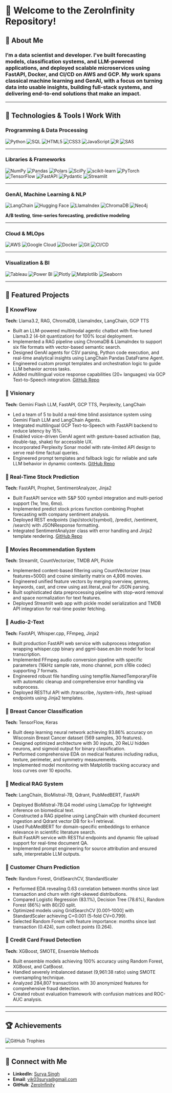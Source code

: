# 👋 Welcome to the ZeroInfinity Repository!

## 🌟 About Me

### I’m a data scientist and developer. I’ve built forecasting models, classification systems, and LLM-powered applications, and deployed scalable microservices using FastAPI, Docker, and CI/CD on AWS and GCP. My work spans classical machine learning and GenAI, with a focus on turning data into usable insights, building full-stack systems, and delivering end-to-end solutions that make an impact.

---

## 🔧 Technologies & Tools I Work With

### **Programming & Data Processing**

![Python](https://img.shields.io/badge/Python-3670A0?style=for-the-badge\&logo=python\&logoColor=ffdd54)
![SQL](https://img.shields.io/badge/SQL-4479A1?style=for-the-badge\&logo=sql\&logoColor=white)
![HTML5](https://img.shields.io/badge/HTML5-E34F26?style=for-the-badge\&logo=html5\&logoColor=white)
![CSS3](https://img.shields.io/badge/CSS3-1572B6?style=for-the-badge\&logo=css3\&logoColor=white)
![JavaScript](https://img.shields.io/badge/JavaScript-F7DF1E?style=for-the-badge\&logo=javascript\&logoColor=black)
![R](https://img.shields.io/badge/R-276DC3?style=for-the-badge\&logo=r\&logoColor=white)
![SAS](https://img.shields.io/badge/SAS-0271C1?style=for-the-badge\&logo=sas\&logoColor=white)

---

### **Libraries & Frameworks**

![NumPy](https://img.shields.io/badge/NumPy-013243?style=for-the-badge\&logo=numpy\&logoColor=white)
![Pandas](https://img.shields.io/badge/Pandas-150458?style=for-the-badge\&logo=pandas\&logoColor=white)
![Polars](https://img.shields.io/badge/Polars-000000?style=for-the-badge\&logo=polars\&logoColor=white)
![SciPy](https://img.shields.io/badge/SciPy-8CAAE6?style=for-the-badge\&logo=scipy\&logoColor=white)
![scikit-learn](https://img.shields.io/badge/Scikit--learn-F7931E?style=for-the-badge\&logo=scikit-learn\&logoColor=white)
![PyTorch](https://img.shields.io/badge/PyTorch-EE4C2C?style=for-the-badge\&logo=pytorch\&logoColor=white)
![TensorFlow](https://img.shields.io/badge/TensorFlow-FF6F00?style=for-the-badge\&logo=tensorflow\&logoColor=white)
![FastAPI](https://img.shields.io/badge/FastAPI-009688?style=for-the-badge\&logo=fastapi\&logoColor=white)
![Pydantic](https://img.shields.io/badge/Pydantic-231F20?style=for-the-badge\&logo=pydantic\&logoColor=white)
![Streamlit](https://img.shields.io/badge/Streamlit-FF4B4B?style=for-the-badge\&logo=streamlit\&logoColor=white)


---

### **GenAI, Machine Learning & NLP**
![LangChain](https://img.shields.io/badge/LangChain-000000?style=for-the-badge\&logo=langchain\&logoColor=white)
![Hugging Face](https://img.shields.io/badge/HuggingFace-FFD21F?style=for-the-badge\&logo=huggingface\&logoColor=black)
![LlamaIndex](https://img.shields.io/badge/LlamaIndex-4A148C?style=for-the-badge\&logo=llama\&logoColor=white)
![ChromaDB](https://img.shields.io/badge/ChromaDB-4CAF50?style=for-the-badge\&logo=database\&logoColor=white)
![Neo4j](https://img.shields.io/badge/Neo4j-008CC1?style=for-the-badge\&logo=neo4j\&logoColor=white)

**A/B testing**, **time-series forecasting**, **predictive modeling**

---

### **Cloud & MLOps**

![AWS](https://img.shields.io/badge/AWS-232F3E?style=for-the-badge\&logo=amazon-aws\&logoColor=white)
![Google Cloud](https://img.shields.io/badge/GCP-4285F4?style=for-the-badge\&logo=google-cloud\&logoColor=white)
![Docker](https://img.shields.io/badge/Docker-2496ED?style=for-the-badge\&logo=docker\&logoColor=white)
![Git](https://img.shields.io/badge/Git-F1502F?style=for-the-badge\&logo=git\&logoColor=white)
![CI/CD](https://img.shields.io/badge/CI%2FCD-00897B?style=for-the-badge\&logo=github-actions\&logoColor=white)

---

### **Visualization & BI**

![Tableau](https://img.shields.io/badge/Tableau-E97627?style=for-the-badge\&logo=tableau\&logoColor=white)
![Power BI](https://img.shields.io/badge/Power%20BI-F2C811?style=for-the-badge\&logo=powerbi\&logoColor=black)
![Plotly](https://img.shields.io/badge/Plotly-3F4F75?style=for-the-badge\&logo=plotly\&logoColor=white)
![Matplotlib](https://img.shields.io/badge/Matplotlib-3776AB?style=for-the-badge\&logo=matplotlib\&logoColor=white)
![Seaborn](https://img.shields.io/badge/Seaborn-76B900?style=for-the-badge\&logo=seaborn\&logoColor=white)

---

## 🚀 Featured Projects

### 🔹 KnowFlow

**Tech:** Llama3.2, RAG, ChromaDB, LlamaIndex, LangChain, GCP TTS

* Built an LLM-powered multimodal agentic chatbot with fine-tuned Llama3.2 (4-bit quantization) for 100% local deployment.
* Implemented a RAG pipeline using ChromaDB & LlamaIndex to support six file formats with vector-based semantic search.
* Designed GenAI agents for CSV parsing, Python code execution, and real-time analytical insights using LangChain Pandas DataFrame Agent.
* Engineered custom prompt templates and orchestration logic to guide LLM behavior across tasks.
* Added multilingual voice response capabilities (20+ languages) via GCP Text-to-Speech integration.
  [GitHub Repo](https://github.com/zeroinfinity03/KnowFlow)

### 🔹 Visionary

**Tech:** Gemini Flash LLM, FastAPI, GCP TTS, Perplexity, LangChain

* Led a team of 5 to build a real-time blind assistance system using Gemini Flash LLM and LangChain Agents.
* Integrated multilingual GCP Text-to-Speech with FastAPI backend to reduce latency by 15%.
* Enabled voice-driven GenAI agent with gesture-based activation (tap, double-tap, shake) for accessible UX.
* Incorporated Perplexity Sonar model with rate-limited API design to serve real-time factual queries.
* Engineered prompt templates and fallback logic for reliable and safe LLM behavior in dynamic contexts.
  [GitHub Repo](https://github.com/zeroinfinity03/Visionary_mate.git)

### 🔹 Real-Time Stock Prediction

**Tech:** FastAPI, Prophet, SentimentAnalyzer, Jinja2

* Built FastAPI service with S\&P 500 symbol integration and multi-period support (1w, 1mo, 6mo).
* Implemented predict stock prices function combining Prophet forecasting with company sentiment analysis.
* Deployed REST endpoints (/api/stock/{symbol}, /predict, /sentiment, /search) with JSONResponse formatting.
* Integrated SentimentAnalyzer class with error handling and Jinja2 template rendering.
  [GitHub Repo](https://github.com/zeroinfinity03/real-time-stock-prediction.git)

### 🔹 Movies Recommendation System

**Tech:** Streamlit, CountVectorizer, TMDB API, Pickle

* Implemented content-based filtering using CountVectorizer (max features=5000) and cosine similarity matrix on 4,806 movies.
* Engineered unified feature vectors by merging overview, genres, keywords, cast, and crew using ast.literal\_eval for JSON parsing.
* Built sophisticated data preprocessing pipeline with stop-word removal and space normalization for text features.
* Deployed Streamlit web app with pickle model serialization and TMDB API integration for real-time poster fetching.

### 🔹 Audio-2-Text

**Tech:** FastAPI, Whisper.cpp, FFmpeg, Jinja2

* Built production FastAPI web service with subprocess integration wrapping whisper.cpp binary and ggml-base.en.bin model for local transcription.
* Implemented FFmpeg audio conversion pipeline with specific parameters (16kHz sample rate, mono channel, pcm s16le codec) supporting 7 formats.
* Engineered robust file handling using tempfile.NamedTemporaryFile with automatic cleanup and comprehensive error handling via subprocess.
* Deployed RESTful API with /transcribe, /system-info, /test-upload endpoints using Jinja2 templates.

### 🔹 Breast Cancer Classification

**Tech:** TensorFlow, Keras

* Built deep learning neural network achieving 93.86% accuracy on Wisconsin Breast Cancer dataset (569 samples, 30 features).
* Designed optimized architecture with 30 inputs, 20 ReLU hidden neurons, and sigmoid output for binary classification.
* Performed comprehensive EDA on medical features including radius, texture, perimeter, and symmetry measurements.
* Implemented model monitoring with Matplotlib tracking accuracy and loss curves over 10 epochs.

### 🔹 Medical RAG System

**Tech:** LangChain, BioMistral-7B, Qdrant, PubMedBERT, FastAPI

* Deployed BioMistral-7B.Q4 model using LlamaCpp for lightweight inference on biomedical text.
* Constructed a RAG pipeline using LangChain with chunked document ingestion and Qdrant vector DB for k=1 retrieval.
* Used PubMedBERT for domain-specific embeddings to enhance relevance in scientific literature search.
* Built FastAPI service with RESTful endpoints and dynamic file upload support for real-time document QA.
* Implemented prompt engineering for source attribution and ensured safe, interpretable LLM outputs.

### 🔹 Customer Churn Prediction

**Tech:** Random Forest, GridSearchCV, StandardScaler

* Performed EDA revealing 0.63 correlation between months since last transaction and churn with right-skewed distributions.
* Compared Logistic Regression (83.1%), Decision Tree (78.6%), Random Forest (86%) with 80/20 split.
* Optimized models using GridSearchCV \[0.001–1000] with StandardScaler achieving C=0.001 (5-fold CV=0.799).
* Selected Random Forest with feature importance: months since last transaction (0.424), sum collect points (0.264).

### 🔹 Credit Card Fraud Detection

**Tech:** XGBoost, SMOTE, Ensemble Methods

* Built ensemble models achieving 100% accuracy using Random Forest, XGBoost, and CatBoost.
* Handled severely imbalanced dataset (9,961:38 ratio) using SMOTE oversampling technique.
* Analyzed 284,807 transactions with 30 anonymized features for comprehensive fraud detection.
* Created robust evaluation framework with confusion matrices and ROC-AUC analysis.

---

---

## 🏆 Achievements

![GitHub Trophies](https://github-profile-trophy.vercel.app/?username=zeroinfinity03\&theme=radical\&no-frame=true)

---

## 📩 Connect with Me

* **LinkedIn**: [Surya Singh](https://www.linkedin.com/in/surya-singh-412564233/)
* **Email**: [vik03surya@gmail.com](mailto:vik03surya@gmail.com)
* **GitHub**: [ZeroInfinity](https://github.com/zeroinfinity03)



